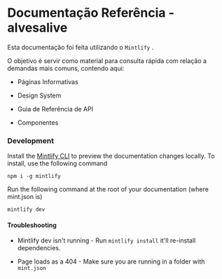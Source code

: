 # Documentação Referência - alvesalive

Esta documentação foi feita utilizando o `Mintlify` .

O objetivo é servir como material para consulta rápida com relação a demandas mais comuns, contendo aqui:

* Páginas Informativas

* Design System

* Guia de Referência de API&#x20;

* Componentes

### Development

Install the [Mintlify CLI](https://www.npmjs.com/package/mintlify) to preview the documentation changes locally. To install, use the following command

```
npm i -g mintlify
```

Run the following command at the root of your documentation (where mint.json is)

```
mintlify dev
```

#### Troubleshooting

* Mintlify dev isn't running - Run `mintlify install` it'll re-install dependencies.

* Page loads as a 404 - Make sure you are running in a folder with `mint.json`